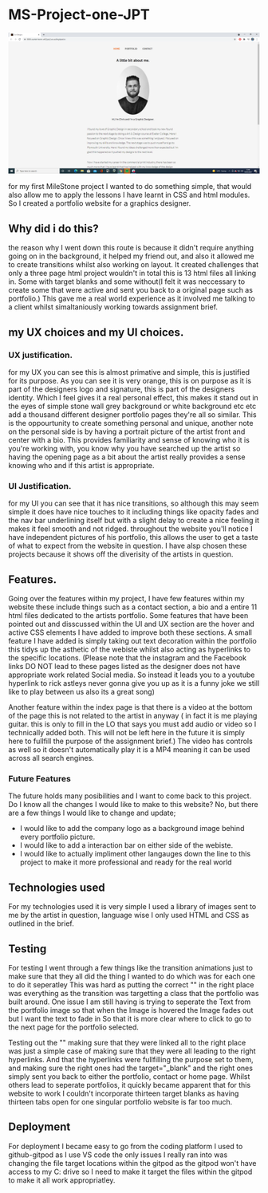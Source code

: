 # MS-Project-one-JPT

![](readme-screenshots/cw-designs-home.png)


for my first MileStone project I wanted to do something simple, that would also allow me to apply the lessons I have learnt in CSS and html modules.
So I created a portfolio website for a graphics designer.

## Why did i do this?

the reason why I went down this route is because it didn't require anything going on in the background, it helped my friend out, and also it allowed me to create transitions
whilst also working on layout. It created challenges that only a three page html project wouldn't in total this is 13 html files all linking in. Some with target blanks
and some without(I felt it was neccessary to create some that were active and sent you back to a original page such as portfolio.) This gave me a real world experience
as it involved me talking to a client whilst simaltaniously working towards assignment brief.

## my UX choices and my UI choices.

### UX justification. 
for my UX you can see this is almost primative and simple, this is justified for its purpose. As you can see it is very orange, this is on purpose as it is part of
the designers logo and signature, this is part of the designers identity. Which I feel gives it a real personal effect, this makes it stand out in the eyes of simple
stone wall grey background or white background etc etc add a thousand different designer portfolio pages they're all so similar. This is the oppourtunity to create something
personal and unique, another note on the personal side is by having a portrait picture of the artist front and center with a bio. This provides familiarity and sense of knowing
who it is you're working with, you know why you have searched up the artist so having the opening page as a bit about the artist really provides a sense knowing who and if this
artist is appropriate.

### UI Justification.
for my UI you can see that it has nice transitions, so although this may seem simple it does have nice touches to it including things like opacity fades and the nav bar
underlining itself but with a slight delay to create a nice feeling it makes it feel smooth and not ridged. throughout the website you'll notice I have independent pictures
of his portfolio, this allows the user to get a taste of what to expect from the website in question. I have alsp chosen these projects because it shows off the diverisity 
of the artists in question.

## Features.

Going over the features within my project, I have few features within my website these include things such as a contact section, a bio and a entire 11 html files dedicated to the
artists portfolio. Some features that have been pointed out and disscussed within the UI and UX section are the hover and active CSS elements I have added to improve both these
sections. A small feature I have added is simply taking out text decoration within the portfolio this tidys up the asthetic of the webiste whilst also acting as hyperlinks to
the specific locations. (Please note that the instagram and the Facebook links DO NOT lead to these pages listed as the designer does not have appropriate work related Social 
media. So instead it leads you to a youtube hyperlink to rick astleys never gonna give you up as it is a funny joke we still like to play between us also its a great song)

Another feature within the index page is that there is a video at the bottom of the page this is not related to the artist in anyway ( in fact it is me playing guitar.
this is only to fill in the LO that says you must add audio or video so I technically added both. This will not be left here in the future it is simply here to fullfill the 
purpose of the assignment brief.) The video has controls as well so it doesn't automatically play it is a MP4 meaning it can be used across all search engines. 

### Future Features

The future holds many posibilities and I want to come back to this project. Do I know all the changes I would like to make to this website? No, but there are a few things
I would like to change and update;
 
 * I would like to add the company logo as a background image behind every portfolio picture. 
 * I would like to add a interaction bar on either side of the webiste. 
 * I would like to actually impliment other langauges down the line to this project to make it more professional and ready for the real world

## Technologies used

For my technologies used it is very simple I used a library of images sent to me by the artist in question, language wise I only used HTML and CSS as outlined in the brief.

## Testing

For testing I went through a few things like the transition animations just to make sure that they all did the thing I wanted to do which was for each one to do it seperatley
This was hard as putting the correct "</div>" in the right place was everything as the transition was targetting a class that the portfolio was built around.
One issue I am still having is trying to seperate the Text from the portfolio image so that when the Image is hovered the Image fades out but I want the text to fade in
So that it is more clear where to click to go to the next page for the portfolio selected.

Testing out the "<a>" making sure that they were linked all to the right place was just a simple case of making sure that they were all leading to the right hyperlinks.
And that the hyperlinks were fullfilling the purpose set to them, and making sure the right ones had the target="_blank" and the right ones simply sent you back to either
 the portfolio, contact or home page. Whilst others lead to seperate portfolios, it quickly became apparent that for this website to work I couldn't incorporate thirteen target 
 blanks as having thirteen tabs open for one singular portfolio website is far too much.
 
 ## Deployment 
 
 For deployment I became easy to go from the coding platform I used to github-gitpod as I use VS code the only issues I really ran into was changing the file target locations within the gitpod as the gitpod won't have access to my C: drive so I need to make it target the files within the gitpod to make it all work appropriatley.



